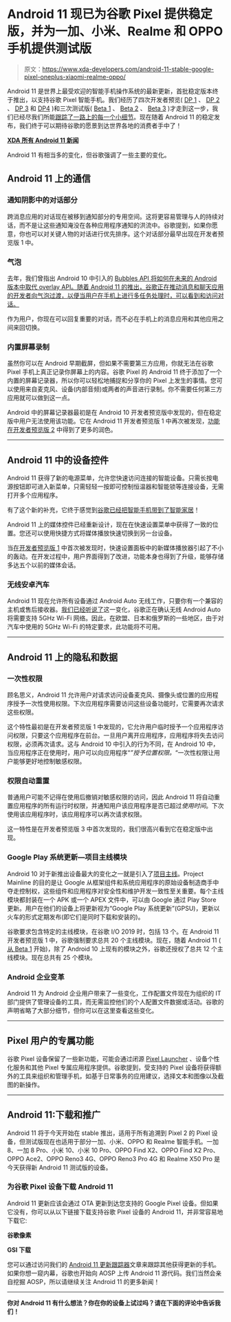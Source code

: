 # Android 11 现已为谷歌 Pixel 提供稳定版，并为一加、小米、Realme 和 OPPO 手机提供测试版

> 原文：<https://www.xda-developers.com/android-11-stable-google-pixel-oneplus-xiaomi-realme-oppo/>

Android 11 是世界上最受欢迎的智能手机操作系统的最新更新，首批稳定版本终于推出，以支持谷歌 Pixel 智能手机。我们经历了四次开发者预览( [DP 1](https://www.xda-developers.com/android-11-developer-preview-1-google-pixel/) 、 [DP 2](https://www.xda-developers.com/android-11-developer-preview-2-google-pixel-announcement-changelog/) 、 [DP 3](https://www.xda-developers.com/android-11-developer-preview-3-announced/) 和 [DP4](https://www.xda-developers.com/google-android-11-beta-june-3-2020-developer-preview-4-live-release/) )和三次测试版( [Beta 1](https://www.xda-developers.com/android-11-beta-1-update-live-google-pixel-2-3-3a-4-xl-device-controls-api-quick-settings-media-controls/) 、 [Beta 2](https://www.xda-developers.com/android-11-platform-stability-beta-2-available-google-pixel-2-3-3a-4-xl/) 、 [Beta 3](https://www.xda-developers.com/android-11-beta-3-here-remove-location-requirement-covid-19-contact-tracing-apps-exposure-notification-system/) )才走到这一步，我们已经尽我们所能[跟踪了一路上的每一个小细节](https://xda-developers.com/tag/android-11)。现在随着 Android 11 的稳定发布，我们终于可以期待谷歌的愿景到达世界各地的消费者手中了！

**[XDA 所有 Android 11 新闻](https://www.xda-developers.com/tag/android-11/)**

Android 11 有相当多的变化，但谷歌强调了一些主要的变化。

## Android 11 上的通信

### 通知阴影中的对话部分

跨消息应用的对话现在被移到通知部分的专用空间。这将更容易管理与人的持续对话，而不是让这些通知淹没在各种应用程序通知的洪流中。谷歌提到，如果你愿意，你也可以对关键人物的对话进行优先排序。这个对话部分最早出现在开发者预览版 1 中。

### 气泡

去年，我们曾指出 Android 10 中引入的 [Bubbles API 将如何在未来的 Android 版本中取代 overlay API。随着 Android 11 的推出，谷歌正在推动消息和聊天应用的开发者向气泡过渡，以便当用户在手机上进行多任务处理时，可以看到和访问对话。](https://www.xda-developers.com/android-q-system-alert-window-deprecate-bubbles/)

作为用户，你现在可以回复重要的对话，而不必在手机上的消息应用和其他应用之间来回切换。

### 内置屏幕录制

虽然你可以在 Android 早期截屏，但如果不需要第三方应用，你就无法在谷歌 Pixel 手机上真正记录你屏幕上的内容。谷歌 Pixel 的 Android 11 终于添加了一个内置的屏幕记录器，所以你可以轻松地捕捉和分享你的 Pixel 上发生的事情。您可以使用来自麦克风、设备(内部音频)或两者的声音进行录制。你不需要任何第三方应用就可以做到这一点。

Android 中的屏幕记录器最初是在 Android 10 开发者预览版中发现的，但在稳定版中用户无法使用该功能。它在 Android 11 开发者预览版 1 中再次被发现，[功能在开发者预览版 2](https://www.xda-developers.com/android-11-screen-recorder-internal-audio/) 中得到了更多的润色。

* * *

## Android 11 中的设备控件

Android 11 获得了新的电源菜单，允许您快速访问连接的智能设备。只需长按电源按钮即可进入新菜单，只需轻轻一按即可控制恒温器和智能锁等连接设备，无需打开多个应用程序。

有了这个新的补充，它终于感觉到[谷歌已经把智能手机带到了智能家居](https://www.xda-developers.com/android-11-power-menu-device-controls-smart-home-dream/)！

Android 11 上的媒体控件已经重新设计，现在在快速设置菜单中获得了一致的位置。您还可以使用快捷方式将媒体播放快速切换到另一台设备。

当[在开发者预览版 1](https://www.xda-developers.com/android-11-music-player-quick-settings-panel/) 中首次被发现时，快速设置面板中的新媒体播放器引起了不小的轰动。在开发过程中，用户界面得到了改进，功能本身也得到了升级，能够存储多达五个以前的媒体会话。

### 无线安卓汽车

Android 11 现在允许所有设备通过 Android Auto 无线工作，只要你有一个兼容的主机或售后接收器。[我们已经听说了](https://www.xda-developers.com/wireless-android-auto-works-android-11-devices-5ghz-wi-fi/)这一变化，谷歌正在确认无线 Android Auto 将需要支持 5GHz Wi-Fi 网络。因此，在欧盟、日本和俄罗斯的一些地区，由于对汽车中使用的 5GHz Wi-Fi 的特定要求，此功能将不可用。

* * *

## Android 11 上的隐私和数据

### 一次性权限

顾名思义，Android 11 允许用户对请求访问设备麦克风、摄像头或位置的应用程序授予一次性使用权限。下次应用程序需要访问这些设备功能时，它需要再次请求这些权限。

这个特性最初是在开发者预览版 1 中发现的，它允许用户临时授予一个应用程序访问权限，只要这个应用程序在前台。一旦用户离开应用程序，应用程序将失去访问权限，必须再次请求。这与 Android 10 中引入的行为不同，在 Android 10 中，当应用程序正在使用时，用户可以向应用程序“*”授予位置权限。*“一次性权限让用户能够更好地控制敏感权限。

### 权限自动重置

普通用户可能不记得在使用后撤销对敏感权限的访问，因此 Android 11 将自动重置应用程序的所有运行时权限，并通知用户该应用程序是否已超过*使用时间*。下次使用该应用程序时，该应用程序可以再次请求权限。

这一特性是在开发者预览版 3 中首次发现的，我们很高兴看到它在稳定版中出现。

### Google Play 系统更新—项目主线模块

Android 10 对于新推出设备最大的变化之一就是引入了[项目主线](https://www.xda-developers.com/android-q-project-mainline-security/)。Project Mainline 的目的是让 Google 从框架组件和系统应用程序的原始设备制造商手中夺走控制权，这些组件和应用程序对安全性和维护开发一致性至关重要。每个主线模块都封装在一个 APK 或一个 APEX 文件中，可以由 Google 通过 Play Store 更新。用户在他们的设备上将更新视为“Google Play 系统更新”(GPSU)，更新以火车的形式定期发布(即它们是同时下载和安装的)。

谷歌要求包含特定的主线模块，在谷歌 I/O 2019 时，包括 13 个。在 Android 11 开发者预览版 1 中，谷歌强制要求总共 20 个主线模块。现在，随着 Android 11 ( [从 Beta 1](https://www.xda-developers.com/android-11-beta-1-update-live-google-pixel-2-3-3a-4-xl-device-controls-api-quick-settings-media-controls/) 开始)，除了 Android 10 上现有的模块之外，谷歌还授权了总共 12 个主线模块。现在总共有 25 个模块。

### Android 企业变革

Android 11 为 Android 企业用户带来了一些变化，工作配置文件现在为组织的 IT 部门提供了管理设备的工具，而无需监控他们的个人配置文件数据或活动。谷歌的声明省略了大部分细节，但你可以在这里查看这些变化。

* * *

## Pixel 用户的专属功能

谷歌 Pixel 设备保留了一些新功能，可能会通过闭源 [Pixel Launcher](https://www.xda-developers.com/google-pixel-launcher-new-features-test-android-11/) 、设备个性化服务和其他 Pixel 专属应用程序提供。谷歌提到，受支持的 Pixel 设备将获得额外的工具来组织和管理手机，如基于日常事务的应用建议，选择文本和图像以及截图的新操作。

* * *

## Android 11:下载和推广

Android 11 将于今天开始在 stable 推出，适用于所有追溯到 Pixel 2 的 Pixel 设备，但测试版现在也适用于部分一加、小米、OPPO 和 Realme 智能手机。一加 8、一加 8 Pro、小米 10、小米 10 Pro、OPPO Find X2、OPPO Find X2 Pro、OPPO Ace2、OPPO Reno3 4G、OPPO Reno3 Pro 4G 和 Realme X50 Pro 是今天获得新 Android 11 测试版的设备。

### 为谷歌 Pixel 设备下载 Android 11

Android 11 更新应该会通过 OTA 更新到达您支持的 Google Pixel 设备。但如果它没有，你可以从以下链接下载支持谷歌 Pixel 设备的 Android 11，并非常容易地下载它:

**谷歌像素**

**GSI 下载**

您可以通过访问我们的 [Android 11 更新跟踪器](https://www.xda-developers.com/android-11-update-tracker/)文章来跟踪其他获得更新的手机。如果你想一窥内幕，谷歌也开始向 AOSP 上传 Android 11 源代码。我们当然会亲自挖掘 AOSP，所以请继续关注 Android 11 的更多新闻！

* * *

**你对 Android 11 有什么想法？你在你的设备上试过吗？请在下面的评论中告诉我们！**
